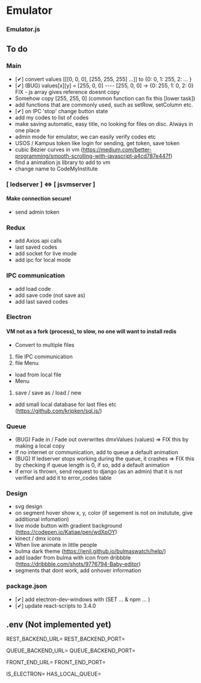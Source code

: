 # Emulator

### Emulator.js
## To do

### Main
- [✔] convert values [[[0, 0, 0], [255, 255, 255] ...]] to {0: 0, 1: 255, 2: ... }
- [✔] (BUG) values[x][y] = [255, 0, 0]  ----   [255, 0, 0] -> {0: 255, 1: 0, 2: 0} FIX - js array gives reference doesnt copy 
- Somehow copy [255, 255, 0] (common function can fix this [lower task])
- add functions that are commonly used, such as setRow, setColumn etc.
- [✔] on IPC 'stop' change button state
- add my codes to list of codes
- make saving automatic, easy title, no looking for files on disc. Always in one place
- admin mode for emulator, we can easily verify codes etc
- USOS / Kampus token like login for sending, get token, save token
- cubic Bézier curves in vm (https://medium.com/better-programming/smooth-scrolling-with-javascript-a4cd787e447f)
- find a animation js library to add to vm
- change name to CodeMyInstitute

### [ ledserver ] <=> [ jsvmserver ]
#### Make connection secure!
- send admin token 

### Redux
- add Axios api calls
- last saved codes 
- add socket for live mode
- add ipc for local mode

### IPC communication
- add load code 
- add save code (not save as)
- add last saved codes

### Electron
#### VM not as a fork (process), to slow, no one will want to install redis
- Convert to multiple files
1. file IPC communication
2. file Menu
- load from local file
- Menu
1. save / save as / load / new 
- add small local database for last files etc (https://github.com/kripken/sql.js/)

### Queue
- (BUG) Fade in / Fade out overwrites dmxValues (values) => FIX this by making a local copy
- If no internet or communication, add to queue a default animation
- (BUG) If ledserver stops working during the queue, it crashes => FIX this by checking if queue length is 0, if so, add a default animation
- if error is thrown, send request to django (as an admin) that it is not verified and add it to error_codes table

### Design
- svg design
- on segment hover show x, y, color (if segement is not on instutute, give additional infomation)
- live mode button with gradient background (https://codepen.io/Katiae/pen/wdXpOY)
- kinect / dmx icons
- When live animate in little people
- bulma dark theme (https://jenil.github.io/bulmaswatch/help/)
- add loader from bulma with icon from dribbble (https://dribbble.com/shots/9776794-Baby-editor)
- segments that dont work, add onhover information

### package.json
- [✔] add electron-dev-windows with (SET ... & npm ... )
- [✔] update react-scripts to 3.4.0

## .env (Not implemented yet)
REST_BACKEND_URL=
REST_BACKEND_PORT=

QUEUE_BACKEND_URL=
QUEUE_BACKEND_PORT=

FRONT_END_URL=
FRONT_END_PORT=

IS_ELECTRON=
HAS_LOCAL_QUEUE=